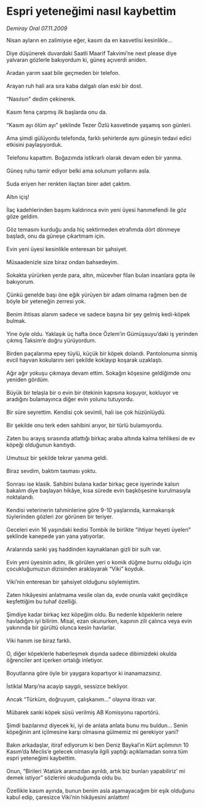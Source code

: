 # Espri yeteneğimi nasıl kaybettim

*Demiray Oral 07.11.2009*

<div class="taraf_structure_2col_1zq">
<div class="margen_n">



 <p>Nisan ayların en zalimiyse eğer, kasım da en kasvetlisi kesinlikle… <br/><br/>Diye düşünerek duvardaki Saatli Maarif Takvimi’ne next please diye yalvaran gözlerle bakıyordum ki, güneş açıverdi aniden. <br/><br/>Aradan yarım saat bile geçmeden bir telefon. <br/><br/>Arayan ruh hali ara sıra kaba dalgalı olan eski bir dost. <br/><br/>“Nasılsın” dedim çekinerek. <br/><br/>Kasım fena çarpmış ilk başlarda onu da. <br/><br/>“Kasım ayı ölüm ayı” şeklinde Tezer Özlü kasvetinde yaşamış son günleri. <br/><br/>Ama şimdi gülüyordu telefonda, farklı şehirlerde aynı güneşin tedavi edici etkisini paylaşıyorduk. <br/><br/>Telefonu kapattım. Boğazımda istikrarlı olarak devam eden bir yanma. <br/><br/>Güneş ruhu tamir ediyor belki ama solunum yollarını asla. <br/><br/>Suda eriyen her renkten ilaçtan birer adet çaktım. <br/><br/>Altın içiş! <br/><br/>İlaç kadehlerinden başımı kaldırınca evin yeni üyesi hanımefendi ile göz göze geldim. <br/><br/>Göz temasını kurduğu anda hiç sektirmeden etrafımda dört dönmeye başladı, onu da güneşe çıkartmam için. <br/><br/>Evin yeni üyesi kesinlikle enteresan bir şahsiyet. <br/><br/>Müsaadenizle size biraz ondan bahsedeyim. <br/><br/>Sokakta yürürken yerde para, altın, mücevher filan bulan insanlara gıpta ile bakıyorum. <br/><br/>Çünkü genelde başı öne eğik yürüyen bir adam olmama rağmen ben de böyle bir yeteneğin zerresi yok. <br/><br/>Benim ihtisas alanım sadece ve sadece başına bir şey gelmiş kedi-köpek bulmak. <br/><br/>Yine öyle oldu. Yaklaşık üç hafta önce Özlem’in Gümüşsuyu’daki iş yerinden çıkmış Taksim’e doğru yürüyordum. <br/><br/>Birden paçalarıma epey tüylü, küçük bir köpek dolandı. Pantolonuma sinmiş evcil hayvan kokularını seri şekilde koklayıp koşarak uzaklaştı. <br/><br/>Ağır ağır yokuşu çıkmaya devam ettim. Sokağın köşesine geldiğimde onu yeniden gördüm. <br/><br/>Büyük bir telaşla bir o evin bir ötekinin kapısına koşuyor, kokluyor ve aradığını bulamayınca diğer evin yolunu tutuyordu. <br/><br/>Bir süre seyrettim. Kendisi çok sevimli, hali ise çok hüzünlüydü. <br/><br/>Bir şekilde onu terk eden sahibini arıyor, bir türlü bulamıyordu. <br/><br/>Zaten bu arayış sırasında atlattığı birkaç araba altında kalma tehlikesi de ev köpeği olduğunun kanıtıydı. <br/><br/>Umutsuz bir şekilde tekrar yanıma geldi. <br/><br/>Biraz sevdim, baktım tasması yoktu. <br/><br/>Sonrası ise klasik. Sahibini bulana kadar birkaç gece işyerinde kalsın bakalım diye başlayan hikâye, kısa sürede evin başköşesine kurulmasıyla noktalandı. <br/><br/>Kendisi veterinerin tahminlerine göre 9-10 yaşlarında, karmakarışık tüylerinden gözleri zor görünen bir teriyer. <br/><br/>Geceleri evin 16 yaşındaki kedisi Tombik ile birlikte “ihtiyar heyeti üyeleri” şeklinde kanepede yan yana yatıyorlar. <br/><br/>Aralarında sanki yaş haddinden kaynaklanan gizli bir sulh var. <br/><br/>Evin yeni üyesinin adını, ilk görülen yeri o komik düğme burnu olduğu için çocukluğumuzun dizisinden araklayarak “Viki” koyduk. <br/><br/>Viki’nin enteresan bir şahsiyet olduğunu söylemiştim. <br/><br/>Zaten hikâyesini anlatmama vesile olan da, evde onunla vakit geçirdikçe keşfettiğim bu tuhaf özelliği. <br/><br/>Şimdiye kadar birkaç kez köpeğim oldu. Bu nedenle köpeklerin nelere havladığını iyi bilirim. Misal, ezan okunurken, kapının zili çalınca veya evin yakınında bir gürültü olunca kesin havlarlar. <br/><br/>Viki hanım ise biraz farklı. <br/><br/>O, diğer köpeklerle haberleşmek dışında sadece dibimizdeki okulda öğrenciler ant içerken ortalığı inletiyor. <br/><br/>Boyutlarına göre öyle bir yaygara kopartıyor ki inanamazsınız. <br/><br/>İstiklal Marşı’na acayip saygılı, sessizce bekliyor. <br/><br/>Ancak “Türküm, doğruyum, çalışkanım...” olayına itirazı var. <br/><br/>Mübarek sanki köpek süsü verilmiş AB Komisyonu raportörü. <br/><br/>Şimdi bazılarınız diyecek ki, iyi de anlata anlata bunu mu buldun... Senin köpeğinin ant içilmesine karşı olmasına gülmemiz mi gerekiyor yani? <br/><br/>Bakın arkadaşlar, itiraf ediyorum ki ben Deniz Baykal’ın Kürt açılımının 10 Kasım’da Meclis’e gelecek olmasıyla ilgili yaptığı açıklamadan sonra tüm espri yeteneğimi kaybettim. <br/><br/>Onun, “Birileri ‘Atatürk aramızdan ayrıldı, artık biz bunları yapabiliriz’ mi demek istiyor” sözlerini okuduğumda oldu bu. <br/><br/>Özellikle kasım ayında, bunun benim asla aşamayacağım bir eşik olduğunu kabul edip, çaresizce Viki’nin hikâyesini anlattım!</p>
<br/>
<br/>
<br/>



<br/>


<div id="taraf_not">
</div>

</div>


</div>
